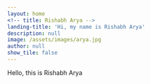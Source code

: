 ```yaml
---
layout: home
<!-- title: Rishabh Arya -->
landing-title: 'Hi, my name is Rishabh Arya'
description: null
image: /assets/images/arya.jpg
author: null
show_tile: false
---
```


Hello, this is Rishabh Arya

